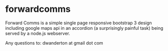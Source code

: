 forwardcomms
============

Forward Comms is a simple single page responsive bootstrap 3 design including google maps api in an accordion (a surprisingly painful task) being served by a node.js webserver.

Any questions to: dwanderton at gmail dot com
